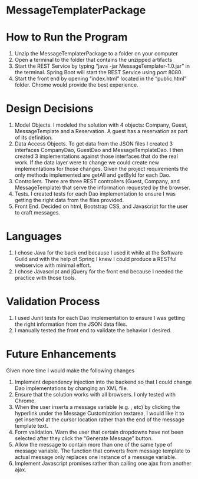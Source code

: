 # MessageTemplaterPackage
# How to Run the Program
1. Unzip the MessageTemplaterPackage to a folder on your computer
2. Open a terminal to the folder that contains the unzipped artifacts
3. Start the REST Service by typing “java -jar MessageTemplater-1.0.jar” in the terminal.  Spring Boot will start the REST Service using port 8080.
4. Start the front end by opening “index.html” located in the “public.html” folder.  Chrome would provide the best experience.

# Design Decisions
1. Model Objects.  I modeled the solution with 4 objects: Company, Guest, MessageTemplate and a Reservation.  A guest has a reservation as part of its definition.
2. Data Access Objects.  To get data from the JSON files I created 3 interfaces CompanyDao, GuestDao and MessageTemplateDao.  I then created 3 implementations against those interfaces that do the real work.  If the data layer were to change we could create new implementations for those changes.  Given the project requirements the only methods implemented are getAll and getById for each Dao.
3. Controllers.  There are three REST controllers (Guest, Company, and MessageTemplate) that serve the information requested by the browser.
4. Tests.  I created tests for each Dao implementation to ensure I was getting the right data from the files provided.
5. Front End. Decided on html, Bootstrap CSS, and Javascript for the user to craft messages.  

# Languages
1. I chose Java for the back end because I used it while at the Software Guild and with the help of Spring I knew I could produce a RESTful webservice with minimal effort.
2. I chose Javascript and jQuery for the front end because I needed the practice with those tools.

# Validation Process
1. I used Junit tests for each Dao implementation to ensure I was getting the right information from the JSON data files.
2. I manually tested the front end to validate the behavior I desired.

# Future Enhancements
Given more time I would make the following changes
1. Implement dependency injection into the backend so that I could change Dao implementations by changing an XML file.
2. Ensure that the solution works with all browsers.  I only tested with Chrome.
3. When the user inserts a message variable (e.g. <Company>, etc) by clicking the hyperlink under the Message Customization textarea, I would like it to get inserted at the cursor location rather than the end of the message template text.
4. Form validation.  Warn the user that certain dropdowns have not been selected after they click the “Generate Message” button.
5. Allow the message to contain more than one of the same type of message variable. The function that converts from message template to actual message only replaces one instance of a message variable.
6. Implement Javascript promises rather than calling one ajax from another ajax.

